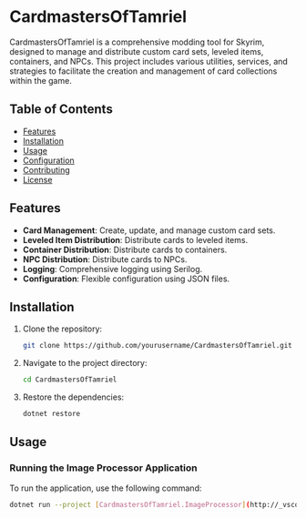 # CardmastersOfTamriel

CardmastersOfTamriel is a comprehensive modding tool for Skyrim, designed to manage and distribute custom card sets, leveled items, containers, and NPCs. This project includes various utilities, services, and strategies to facilitate the creation and management of card collections within the game.

## Table of Contents

- [Features](#features)
- [Installation](#installation)
- [Usage](#usage)
- [Configuration](#configuration)
- [Contributing](#contributing)
- [License](#license)

## Features

- **Card Management**: Create, update, and manage custom card sets.
- **Leveled Item Distribution**: Distribute cards to leveled items.
- **Container Distribution**: Distribute cards to containers.
- **NPC Distribution**: Distribute cards to NPCs.
- **Logging**: Comprehensive logging using Serilog.
- **Configuration**: Flexible configuration using JSON files.

## Installation

1. Clone the repository:
    ```sh
    git clone https://github.com/yourusername/CardmastersOfTamriel.git
    ```
2. Navigate to the project directory:
    ```sh
    cd CardmastersOfTamriel
    ```
3. Restore the dependencies:
    ```sh
    dotnet restore
    ```

## Usage

### Running the Image Processor Application

To run the application, use the following command:
```sh
dotnet run --project [CardmastersOfTamriel.ImageProcessor](http://_vscodecontentref_/1)